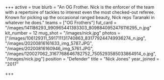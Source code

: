 +++
active = true
blurb = "An OG Frother. Nick is the enforcer of the team with a repertoire of tackles to interest even the most checked-out referee. Known for picking up the occasional ranged beauty, Nick reps Taranaki in whatever he does."
teams = ["OG Frothers"]
fut_card = "/images/141186293_990965441393303_8098840952476116295_n.jpg"
kit_number = 12
mug_shot = "/images/nick.jpg"
photos = ["/images/106129311_591711131740863_831779244749936274_n.jpg", "/images/20200816161633_img_5787.JPG", "/images/20200816160946_img_5761.JPG", "/images/120027062_3167768646782752_7505293585033864914_o.jpg", "/images/nick.jpg"]
position = "Defender"
title = "Nick Jones"
year_joined = "2017"

+++
